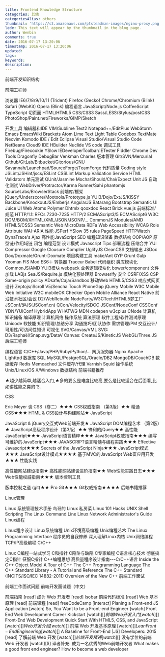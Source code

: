```yaml
---
title: Frontend Knowledge Structure
categories: 其他
categoriesAlias: others
thumbnail: 'https://s3.amazonaws.com/ptsteadman-images/nginx-proxy.png'
lede: This text will appear by the thumbnail in the blog page.
author: Wenbin
comments: true
date: 2016-07-17 13:20:06
timestamp: 2016-07-17 13:20:06
updated:
tags:
keywords:
description:
---
```



前端开发知识结构

前端工程师

浏览器
IE6/7/8/9/10/11 (Trident)
Firefox (Gecko)
Chrome/Chromium (Blink)
Safari (WebKit)
Opera (Blink)
编程语言
JavaScript/Node.js
CoffeeScript
TypeScript
切页面
HTML/HTML5
CSS/CSS3
Sass/LESS/Stylus/postCSS
PhotoShop/Paint.net/Fireworks/GIMP/Sketch

<!-- more -->

开发工具
编辑器和IDE
VIM/Sublime Text2
Notepad++/EditPlus
WebStorm
Emacs EmacsWiki
Brackets
Atom
Lime Text
Light Table
Codebox
TextMate
Neovim
Komodo IDE / Edit
Eclipse
Visual Studio/Visual Studio Code
NetBeans
Cloud9 IDE
HBuilder
Nuclide
VS code
调试工具
Firebug/Firecookie
YSlow
IEDeveloperToolbar/IETester
Fiddler
Chrome Dev Tools
Dragonfly
DebugBar
Venkman
Charles
版本管理
Git/SVN/Mercurial
Github/GitLab/Bitbucket/Gitorious/GNU Savannah/Launchpad/SourceForge/TeamForge
代码质量
Coding style
JSLint/JSHint/jscs/ESLint
CSSLint
Markup Validation Service
HTML Validators
单元测试
QUnit/Jasmine
Mocha/Should/Chai/Expect
Unit JS
自动化测试
WebDriver/Protractor/Karma Runner/Sahi
phantomjs
SourceLabs/BrowserStack
前端库/框架
jQuery/Underscore/Mootools/Prototype.js
YUI3/Dojo/ExtJS/KISSY
Backbone/KnockoutJS/Emberjs
AngularJS
Batarang
Bootstrap
Semantic UI
Juice UI
Web Atoms
Polymer
Dhtmlx
qooxdoo
React
Brick
vue.js
前端标准/规范
HTTP/1.1: RFCs 7230-7235
HTTP/2
ECMAScript3/5
ECMAScript6
W3C: DOM/BOM/XHTML/XML/JSON/JSONP/...
CommonJS Modules/AMD
HTML5/CSS3
Semantic Web
MicroData
RDFa
Web Accessibility
WCAG
Role Attribute
WAI-ARIA
性能
JSPerf
YSlow 35 rules
PageSpeed
HTTPWatch
DynaTrace's Ajax
高性能JavaScript
SEO
编程知识储备
数据结构
OOP/AOP
原型链/作用域链
闭包
编程范型
设计模式
Javascript Tips
部署流程
压缩合并
YUI Compressor
Google Clousure Complier
UglifyJS
CleanCSS
文档输出
JSDoc
Dox/Doxmate/Grunt-Doxmate
项目构建工具
make/Ant
GYP
Grunt
Gulp
Yeoman
FIS
Mod
ES6＋ 转换器
Traceur
Babel
代码组织
类库模块化
CommonJS/AMD
YUI3模块
webpack
业务逻辑模块化
bower/component
文件加载
LABjs
SeaJS/Require.js
模块化预处理器
Browserify
安全
CSRF/XSS
CSP
Same-origin policy
ADsafe/Caja/Sandbox
移动Web
HTML5/CSS3
响应式网页设计
Zeptojs/iScroll
V5/Sencha Touch
PhoneGap
jQuery Mobile
W3C Mobile Web Initiative
W3C mobileOK Checker
Open Mobile Alliance
React Native
前沿技术社区/会议
D2/WebRebuild
NodeParty/W3CTech/HTML5梦工厂
JSConf/沪JS(JSConf.cn)
QCon/Velocity/SDCC
JSConf/NodeConf
CSSConf
YDN/YUIConf
HybridApp
WHATWG
MDN
codepen
w3cplus
CNode
计算机知识储备
编译原理
计算机网络
操作系统
算法原理
软件工程/软件测试原理
Unicode
软技能
知识管理/总结分享
沟通技巧/团队协作
需求管理/PM
交互设计/可用性/可访问性知识
可视化
SVG/Canvas/VML
SVG: D3/Raphaël/Snap.svg/DataV
Canvas: CreateJS/KineticJS
WebGL/Three.JS
后端工程师

编程语言
C/C++/Java/PHP/Ruby/Python/...
网页服务器
Nginx
Apache
Lighttpd
数据库
SQL
MySQL/PostgreSQL/Oracle/DB2
MongoDB/CouchDB
数据缓存
Redis
Memcached
文件缓存/代理
Varnish
Squid
操作系统
Unix/Linux/OS X/Windows
数据结构
前端书籍推荐

★越少越简单,越适合入门,★多的要么是难度比较高,要么是比较适合在后面看,比如讲性能之类的书.

CSS

Eric Meyer 谈 CSS（卷二）★★★
CSS权威指南 （第3版）★★
精通CSS★★★
HTML & CSS设计与构建网站★
JavaScript

JavaScript & jQuery交互式Web前端开发★
JavaScript DOM编程艺术 （第2版）★
JavaScript高级程序设计（第3版）★★
锋利的jQuery★★
高性能JavaScript★★★
JavaScript语言精粹★★★
JavaScript权威指南★★★
编写可维护的JavaScript★★★
JAVASCRIPT语言精髓与编程实践★★★
Effective Javascript★★★
Secrets of the JavaScript Ninja★★★
JavaScript模式★★★
JavaScript设计模式★★★★
基于MVC的JavaScript Web富应用开发★★★
性能实践

高性能网站建设指南★
高性能网站建设进阶指南★★
Web性能实践日志★★★
Web性能权威指南★★★
版本控制工具

版本控制之道 (git)★★
Pro Git★★★
Git权威指南★★★★
后端书籍推荐

Linux管理

Linux 系统管理技术手册
鸟哥的 Linux 私房菜
Linux 101 Hacks
UNIX Shell Scripting
The Linux Command Line
Linux Network Administrator's Guide
Linux编程

Linux程序设计
Linux系统编程
Unix环境高级编程
Unix编程艺术
The Linux Programming Interface
程序员的自我修养
深入理解Linux内核
Unix网络编程
TCP/IP高级编程
C/C++

Linux C编程一站式学习
C和指针
C陷阱与缺陷
C专家编程
C语言核心技术
彻底搞定C指针
征服C指针
C++编程思想
高质量程序设计指南---C/C++语言
Inside the C++ Object Model
A Tour of C++
The C++ Programming Language
The C++ Standard Library - A Tutorial and Reference
The C++ Standard (INCITS/ISO/IEC 14882-2011)
Overview of the New C++
前端工作面试

前端工作面试问题
前端开发面试题（中文）



前端指南 [read]
成为 Web 开发者 [read]
Isobar 前端代码标准 [read]
Web 基本原理 [read]
前端课程 [read]
freeCodeCamp [interact]
Planing a Front-end JS Application [watch]
So, You Want to be a Front-end Engineer [watch]
Front End Web Development Career Kickstart [watch][$]
前端 Web 开发入门 [watch][$]
Front-End Web Development Quick Start With HTML5, CSS, and JavaScript [watch][$]
Web 开发介绍 [watch][$]
前端 Web 开发基本原理 [watch][$]
Lean Front-End Engineering [watch][$]
A Baseline for Front-End [JS] Developers: 2015 [read]
了解前端 Web 开发 [watch][$]
前端开发精通 [watch][$]
没有学位的前端 Web 开发者 [watch][$]
译者补充:
成为一名优秀的Web前端开发者
What makes a good front end engineer?
How to become a web developer
